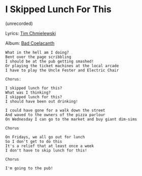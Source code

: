 # I Skipped Lunch For This
(unrecorded)

Lyrics: [Tim Chmielewski](/conte/e=tim-chmielewski)

Album: [Bad Coelacanth](/bad-coelacanth)

    What in the hell am I doing?
    Bent over the page scribbling
    I should be at the pub getting smashed!
    Or playing the ticket machines at the local arcade
    I have to play the Uncle Fester and Electric Chair

    Chorus:

    I skipped lunch for this?
    What was I thinking?
    I skipped lunch for this?
    I should have been out drinking!

    I could have gone for a walk down the street
    And waved to the owners of the pizza parlour
    On Wednesday I can go to the market and buy giant dim-sims

    Chorus

    On Fridays, we all go out for lunch
    So I don't get to do this
    It's a relief that at least once a week
    I don't have to skip lunch for this!

    Chorus

    I'm going to the pub!